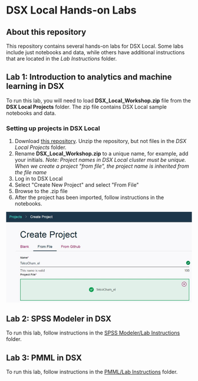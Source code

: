 # DSX Local Hands-on Labs

## About this repository
This repository contains several hands-on labs for DSX Local. Some labs include just notebooks and data, while others have additional instructions that are located in the *Lab Instructions* folder.

## Lab 1: Introduction to analytics and machine learning in DSX
To run this lab, you will need to load **DSX_Local_Workshop.zip** file from the **DSX Local Projects** folder. The zip file  contains DSX Local sample notebooks and data. 

### Setting up projects in DSX Local
1. Download [this repository](https://codeload.github.com/elenalowery/DSX_Local_Workshop/zip/master). Unzip the repository, but not files in the *DSX Local Projects* folder. 
2. Rename **DSX_Local_Workshop.zip** to a unique name, for example, add your initials. 
   *Note: Project names in DSX Local cluster must be unique. When we create a project "from file", the project name is inherited from the file name* 
3. Log in to DSX Local
4. Select "Create New Project" and select "From File"
5. Browse to the .zip file
6. After the project has been imported, follow instructions in the notebooks.

![ProjectFromFile](/img/CreateProjectFromFile.JPG?raw=true)

## Lab 2: SPSS Modeler in DSX
To run this lab, follow instructions in the [SPSS Modeler/Lab Instructions](https://github.com/elenalowery/DSX_Local_Workshop/tree/master/SPSS%20Modeler/Lab%20Instructions) folder.

## Lab 3: PMML in DSX
To run this lab, follow instructions in the [PMML/Lab Instructions](https://github.com/elenalowery/DSX_Local_Workshop/tree/master/PMML/Lab%20Instructions) folder.

